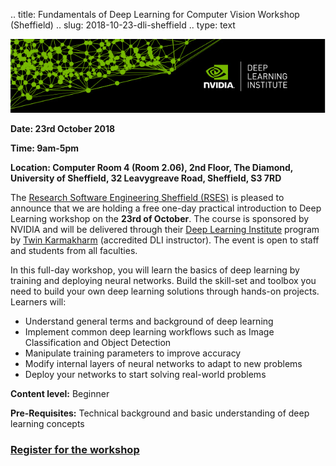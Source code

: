 .. title: Fundamentals of Deep Learning for Computer Vision Workshop (Sheffield)
.. slug: 2018-10-23-dli-sheffield
.. type: text

![Nvidia DLI Banner](/images/DLI-email-header-motif-640x150.jpg)

**Date: 23rd October 2018**

**Time: 9am-5pm**

**Location: Computer Room 4 (Room 2.06), 2nd Floor, The Diamond, University of Sheffield, 32 Leavygreave Road, Sheffield, S3 7RD**

The [Research Software Engineering Sheffield (RSES)](http://rse.shef.ac.uk/) is pleased to announce that we are holding a free one-day practical introduction to Deep Learning workshop on the **23rd of October**. The course is sponsored by NVIDIA and will be delivered through their [Deep Learning Institute](https://www.nvidia.com/en-us/deep-learning-ai/education/) program by [Twin Karmakharm](/contact/team#twin) (accredited DLI instructor). The event is open to staff and students from all faculties.

In this full-day workshop, you will learn the basics of deep learning by training and deploying neural networks. Build the skill-set and toolbox you need to build your own deep learning solutions through hands-on projects. Learners will:

* Understand general terms and background of deep learning
* Implement common deep learning workflows such as Image Classification and Object Detection
* Manipulate training parameters to improve accuracy
* Modify internal layers of neural networks to adapt to new problems
* Deploy your networks to start solving real-world problems

**Content level:** Beginner

**Pre-Requisites:** Technical background and basic understanding of deep learning concepts

### **[Register for the workshop](https://www.eventbrite.co.uk/e/fundamentals-of-deep-learning-for-computer-vision-nvidia-ambassador-event-tickets-50956927542)**
